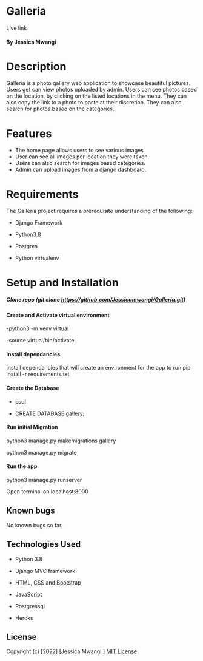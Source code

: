 # Galleria
Live link 

#### By Jessica Mwangi

# Description
Galleria is a photo gallery web application to showcase beautiful pictures. Users get can view photos uploaded by admin. Users can see photos based on the location, by clicking on the listed locations in the menu. They can also copy the link to a photo to paste at their discretion. They can also search for photos based on the categories.

# Features
- The home page allows users to see various images.
- User can see all images per location they were taken.
- Users can also search for images based categories.
- Admin can upload images from a django dashboard.

# Requirements
The Galleria project requires a prerequisite understanding of the following:

- Django Framework

- Python3.8

- Postgres

- Python virtualenv

# Setup and Installation
##### Clone repo (git clone https://github.com/Jessicamwangi/Galleria.git)

####  Create and Activate virtual environment
-python3 -m venv virtual

-source virtual/bin/activate

#### Install dependancies
Install dependancies that will create an environment for the app to run pip install -r requirements.txt

#### Create the Database
- psql

- CREATE DATABASE gallery;

#### Run initial Migration
python3 manage.py makemigrations gallery

python3 manage.py migrate

#### Run the app
python3 manage.py runserver

Open terminal on localhost:8000

## Known bugs
No known bugs so far.

## Technologies Used
- Python 3.8

- Django MVC framework

- HTML, CSS and Bootstrap

- JavaScript

- Postgressql

- Heroku

##  License
Copyright (c) [2022] [Jessica Mwangi.]
[MIT License](https://choosealicense.com/licenses/mit/)
